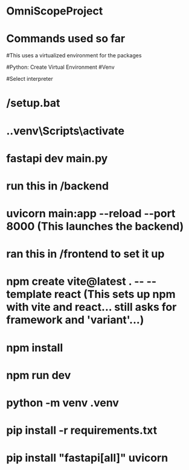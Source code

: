 # OmniScopeProject

# Commands used so far

#This uses a virtualized environment for the packages

#Python: Create Virtual Environment
#Venv

#Select interpreter

# /setup.bat
# .\.venv\Scripts\activate
# fastapi dev main.py

# run this in /backend
# uvicorn main:app --reload --port 8000 (This launches the backend)

# ran this in /frontend to set it up
# npm create vite@latest . -- --template react (This sets up npm with vite and react... still asks for framework and 'variant'...)
# npm install
# npm run dev

# python -m venv .venv
# pip install -r requirements.txt
# pip install "fastapi[all]" uvicorn